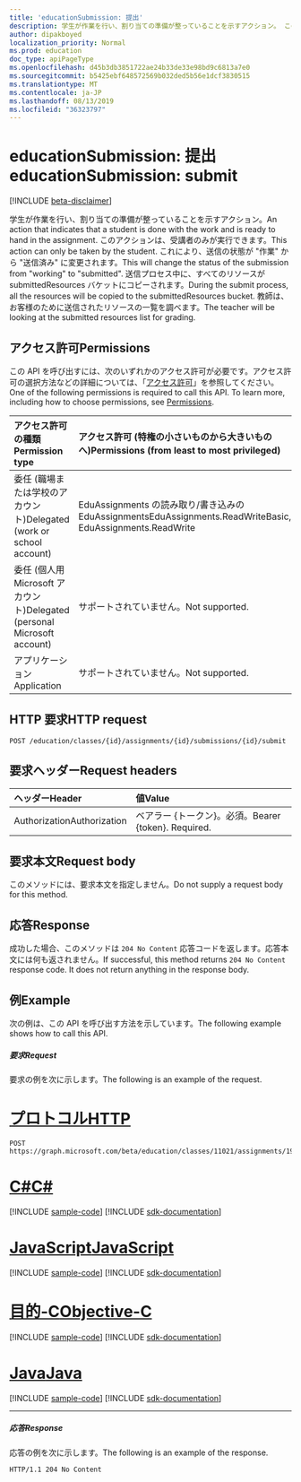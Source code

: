 ```yaml
---
title: 'educationSubmission: 提出'
description: 学生が作業を行い、割り当ての準備が整っていることを示すアクション。 このアクションは、受講者のみが実行できます。
author: dipakboyed
localization_priority: Normal
ms.prod: education
doc_type: apiPageType
ms.openlocfilehash: d45b3db3851722ae24b33de33e98bd9c6813a7e0
ms.sourcegitcommit: b5425ebf648572569b032ded5b56e1dcf3830515
ms.translationtype: MT
ms.contentlocale: ja-JP
ms.lasthandoff: 08/13/2019
ms.locfileid: "36323797"
---
```

# <a name="educationsubmission-submit"></a><span data-ttu-id="47a71-104">educationSubmission: 提出</span><span class="sxs-lookup"><span data-stu-id="47a71-104">educationSubmission: submit</span></span>

[!INCLUDE [beta-disclaimer](../../includes/beta-disclaimer.md)]

<span data-ttu-id="47a71-105">学生が作業を行い、割り当ての準備が整っていることを示すアクション。</span><span class="sxs-lookup"><span data-stu-id="47a71-105">An action that indicates that a student is done with the work and is ready to hand in the assignment.</span></span> <span data-ttu-id="47a71-106">このアクションは、受講者のみが実行できます。</span><span class="sxs-lookup"><span data-stu-id="47a71-106">This action can only be taken by the student.</span></span> <span data-ttu-id="47a71-107">これにより、送信の状態が "作業" から "送信済み" に変更されます。</span><span class="sxs-lookup"><span data-stu-id="47a71-107">This will change the status of the submission from "working" to "submitted".</span></span> <span data-ttu-id="47a71-108">送信プロセス中に、すべてのリソースが submittedResources バケットにコピーされます。</span><span class="sxs-lookup"><span data-stu-id="47a71-108">During the submit process, all the resources will be copied to the submittedResources bucket.</span></span> <span data-ttu-id="47a71-109">教師は、お客様のために送信されたリソースの一覧を調べます。</span><span class="sxs-lookup"><span data-stu-id="47a71-109">The teacher will be looking at the submitted resources list for grading.</span></span>

## <a name="permissions"></a><span data-ttu-id="47a71-110">アクセス許可</span><span class="sxs-lookup"><span data-stu-id="47a71-110">Permissions</span></span>
<span data-ttu-id="47a71-p103">この API を呼び出すには、次のいずれかのアクセス許可が必要です。アクセス許可の選択方法などの詳細については、「[アクセス許可](/graph/permissions-reference)」を参照してください。</span><span class="sxs-lookup"><span data-stu-id="47a71-p103">One of the following permissions is required to call this API. To learn more, including how to choose permissions, see [Permissions](/graph/permissions-reference).</span></span>

|<span data-ttu-id="47a71-113">アクセス許可の種類</span><span class="sxs-lookup"><span data-stu-id="47a71-113">Permission type</span></span>      | <span data-ttu-id="47a71-114">アクセス許可 (特権の小さいものから大きいものへ)</span><span class="sxs-lookup"><span data-stu-id="47a71-114">Permissions (from least to most privileged)</span></span>              |
|:--------------------|:---------------------------------------------------------|
|<span data-ttu-id="47a71-115">委任 (職場または学校のアカウント)</span><span class="sxs-lookup"><span data-stu-id="47a71-115">Delegated (work or school account)</span></span> |  <span data-ttu-id="47a71-116">EduAssignments の読み取り/書き込みの EduAssignments</span><span class="sxs-lookup"><span data-stu-id="47a71-116">EduAssignments.ReadWriteBasic, EduAssignments.ReadWrite</span></span>  |
|<span data-ttu-id="47a71-117">委任 (個人用 Microsoft アカウント)</span><span class="sxs-lookup"><span data-stu-id="47a71-117">Delegated (personal Microsoft account)</span></span> |  <span data-ttu-id="47a71-118">サポートされていません。</span><span class="sxs-lookup"><span data-stu-id="47a71-118">Not supported.</span></span>  |
|<span data-ttu-id="47a71-119">アプリケーション</span><span class="sxs-lookup"><span data-stu-id="47a71-119">Application</span></span> | <span data-ttu-id="47a71-120">サポートされていません。</span><span class="sxs-lookup"><span data-stu-id="47a71-120">Not supported.</span></span> | 

## <a name="http-request"></a><span data-ttu-id="47a71-121">HTTP 要求</span><span class="sxs-lookup"><span data-stu-id="47a71-121">HTTP request</span></span>
<!-- { "blockType": "ignored" } -->
```http
POST /education/classes/{id}/assignments/{id}/submissions/{id}/submit

```
## <a name="request-headers"></a><span data-ttu-id="47a71-122">要求ヘッダー</span><span class="sxs-lookup"><span data-stu-id="47a71-122">Request headers</span></span>
| <span data-ttu-id="47a71-123">ヘッダー</span><span class="sxs-lookup"><span data-stu-id="47a71-123">Header</span></span>       | <span data-ttu-id="47a71-124">値</span><span class="sxs-lookup"><span data-stu-id="47a71-124">Value</span></span> |
|:---------------|:--------|
| <span data-ttu-id="47a71-125">Authorization</span><span class="sxs-lookup"><span data-stu-id="47a71-125">Authorization</span></span>  | <span data-ttu-id="47a71-p104">ベアラー {トークン}。必須。</span><span class="sxs-lookup"><span data-stu-id="47a71-p104">Bearer {token}. Required.</span></span>  |

## <a name="request-body"></a><span data-ttu-id="47a71-128">要求本文</span><span class="sxs-lookup"><span data-stu-id="47a71-128">Request body</span></span>
<span data-ttu-id="47a71-129">このメソッドには、要求本文を指定しません。</span><span class="sxs-lookup"><span data-stu-id="47a71-129">Do not supply a request body for this method.</span></span>

## <a name="response"></a><span data-ttu-id="47a71-130">応答</span><span class="sxs-lookup"><span data-stu-id="47a71-130">Response</span></span>
<span data-ttu-id="47a71-p105">成功した場合、このメソッドは `204 No Content` 応答コードを返します。応答本文には何も返されません。</span><span class="sxs-lookup"><span data-stu-id="47a71-p105">If successful, this method returns `204 No Content` response code. It does not return anything in the response body.</span></span>

## <a name="example"></a><span data-ttu-id="47a71-133">例</span><span class="sxs-lookup"><span data-stu-id="47a71-133">Example</span></span>
<span data-ttu-id="47a71-134">次の例は、この API を呼び出す方法を示しています。</span><span class="sxs-lookup"><span data-stu-id="47a71-134">The following example shows how to call this API.</span></span>
##### <a name="request"></a><span data-ttu-id="47a71-135">要求</span><span class="sxs-lookup"><span data-stu-id="47a71-135">Request</span></span>
<span data-ttu-id="47a71-136">要求の例を次に示します。</span><span class="sxs-lookup"><span data-stu-id="47a71-136">The following is an example of the request.</span></span>

# <a name="httptabhttp"></a>[<span data-ttu-id="47a71-137">プロトコル</span><span class="sxs-lookup"><span data-stu-id="47a71-137">HTTP</span></span>](#tab/http)
<!-- {
  "blockType": "request",
  "name": "educationsubmission_submit"
}-->
```http
POST https://graph.microsoft.com/beta/education/classes/11021/assignments/19002/submissions/850f51b7/submit
```
# <a name="ctabcsharp"></a>[<span data-ttu-id="47a71-138">C#</span><span class="sxs-lookup"><span data-stu-id="47a71-138">C#</span></span>](#tab/csharp)
[!INCLUDE [sample-code](../includes/snippets/csharp/educationsubmission-submit-csharp-snippets.md)]
[!INCLUDE [sdk-documentation](../includes/snippets/snippets-sdk-documentation-link.md)]

# <a name="javascripttabjavascript"></a>[<span data-ttu-id="47a71-139">JavaScript</span><span class="sxs-lookup"><span data-stu-id="47a71-139">JavaScript</span></span>](#tab/javascript)
[!INCLUDE [sample-code](../includes/snippets/javascript/educationsubmission-submit-javascript-snippets.md)]
[!INCLUDE [sdk-documentation](../includes/snippets/snippets-sdk-documentation-link.md)]

# <a name="objective-ctabobjc"></a>[<span data-ttu-id="47a71-140">目的-C</span><span class="sxs-lookup"><span data-stu-id="47a71-140">Objective-C</span></span>](#tab/objc)
[!INCLUDE [sample-code](../includes/snippets/objc/educationsubmission-submit-objc-snippets.md)]
[!INCLUDE [sdk-documentation](../includes/snippets/snippets-sdk-documentation-link.md)]

# <a name="javatabjava"></a>[<span data-ttu-id="47a71-141">Java</span><span class="sxs-lookup"><span data-stu-id="47a71-141">Java</span></span>](#tab/java)
[!INCLUDE [sample-code](../includes/snippets/java/educationsubmission-submit-java-snippets.md)]
[!INCLUDE [sdk-documentation](../includes/snippets/snippets-sdk-documentation-link.md)]

---


##### <a name="response"></a><span data-ttu-id="47a71-142">応答</span><span class="sxs-lookup"><span data-stu-id="47a71-142">Response</span></span>
<span data-ttu-id="47a71-143">応答の例を次に示します。</span><span class="sxs-lookup"><span data-stu-id="47a71-143">The following is an example of the response.</span></span>

<!-- {
  "blockType": "response",
  "truncated": true,
  "@odata.type": "microsoft.graph.educationAssignment"
} -->
```http
HTTP/1.1 204 No Content
```

<!-- uuid: 8fcb5dbc-d5aa-4681-8e31-b001d5168d79
2015-10-25 14:57:30 UTC -->
<!--
{
  "type": "#page.annotation",
  "description": "educationSubmission: submit",
  "keywords": "",
  "section": "documentation",
  "tocPath": "",
  "suppressions": [
  ]
}
-->
